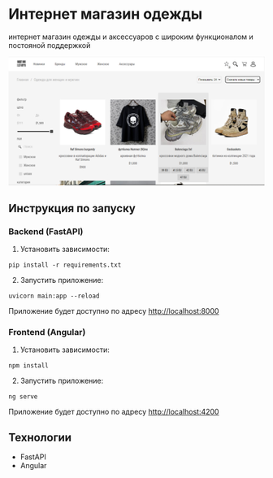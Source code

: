 # Интернет магазин одежды

интернет магазин одежды и аксессуаров с широким функционалом и постояной поддержкой

![](./frontend/src/assets/screen.png)

## Инструкция по запуску

### Backend (FastAPI)

1. Установить зависимости:

```
pip install -r requirements.txt
```

2. Запустить приложение:

```
uvicorn main:app --reload
```

Приложение будет доступно по адресу [http://localhost:8000](http://localhost:8000)

### Frontend (Angular)

1. Установить зависимости:

```
npm install
```

2. Запустить приложение:
   
```
ng serve
```

Приложение будет доступно по адресу [http://localhost:4200](http://localhost:4200)

## Технологии

- FastAPI
- Angular